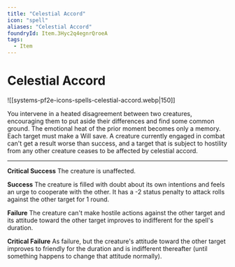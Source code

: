 ```yaml
---
title: "Celestial Accord"
icon: "spell"
aliases: "Celestial Accord"
foundryId: Item.3Hyc2q4egnrQroeA
tags:
  - Item
---
```


# Celestial Accord
![[systems-pf2e-icons-spells-celestial-accord.webp|150]]

You intervene in a heated disagreement between two creatures, encouraging them to put aside their differences and find some common ground. The emotional heat of the prior moment becomes only a memory. Each target must make a Will save. A creature currently engaged in combat can't get a result worse than success, and a target that is subject to hostility from any other creature ceases to be affected by celestial accord.

* * *

**Critical Success** The creature is unaffected.

**Success** The creature is filled with doubt about its own intentions and feels an urge to cooperate with the other. It has a -2 status penalty to attack rolls against the other target for 1 round.

**Failure** The creature can't make hostile actions against the other target and its attitude toward the other target improves to indifferent for the spell's duration.

**Critical Failure** As failure, but the creature's attitude toward the other target improves to friendly for the duration and is indifferent thereafter (until something happens to change that attitude normally).
